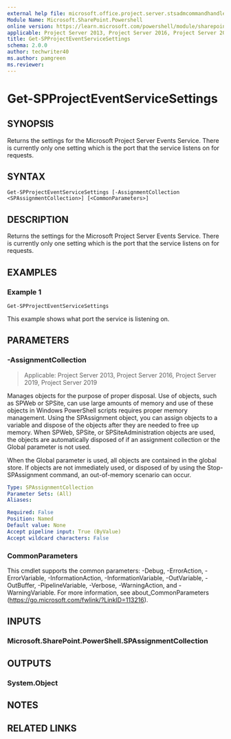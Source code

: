 ```yaml
---
external help file: microsoft.office.project.server.stsadmcommandhandler.dll-help.xml
Module Name: Microsoft.SharePoint.Powershell
online version: https://learn.microsoft.com/powershell/module/sharepoint-server/get-spprojecteventservicesettings
applicable: Project Server 2013, Project Server 2016, Project Server 2019
title: Get-SPProjectEventServiceSettings
schema: 2.0.0
author: techwriter40
ms.author: pamgreen
ms.reviewer:
---
```


# Get-SPProjectEventServiceSettings

## SYNOPSIS
Returns the settings for the Microsoft Project Server Events Service. There is currently only one setting which is the port that the service listens on for requests.

## SYNTAX

```
Get-SPProjectEventServiceSettings [-AssignmentCollection <SPAssignmentCollection>] [<CommonParameters>]
```

## DESCRIPTION
Returns the settings for the Microsoft Project Server Events Service. There is currently only one setting which is the port that the service listens on for requests.

## EXAMPLES

### Example 1
```
Get-SPProjectEventServiceSettings
```

This example shows what port the service is listening on.

## PARAMETERS

### -AssignmentCollection

> Applicable: Project Server 2013, Project Server 2016, Project Server 2019, Project Server 2019

Manages objects for the purpose of proper disposal. Use of objects, such as SPWeb or SPSite, can use large amounts of memory and use of these objects in Windows PowerShell scripts requires proper memory management. Using the SPAssignment object, you can assign objects to a variable and dispose of the objects after they are needed to free up memory. When SPWeb, SPSite, or SPSiteAdministration objects are used, the objects are automatically disposed of if an assignment collection or the Global parameter is not used.

When the Global parameter is used, all objects are contained in the global store. If objects are not immediately used, or disposed of by using the Stop-SPAssignment command, an out-of-memory scenario can occur.

```yaml
Type: SPAssignmentCollection
Parameter Sets: (All)
Aliases:

Required: False
Position: Named
Default value: None
Accept pipeline input: True (ByValue)
Accept wildcard characters: False
```

### CommonParameters
This cmdlet supports the common parameters: -Debug, -ErrorAction, -ErrorVariable, -InformationAction, -InformationVariable, -OutVariable, -OutBuffer, -PipelineVariable, -Verbose, -WarningAction, and -WarningVariable. For more information, see about_CommonParameters (https://go.microsoft.com/fwlink/?LinkID=113216).

## INPUTS

### Microsoft.SharePoint.PowerShell.SPAssignmentCollection

## OUTPUTS

### System.Object

## NOTES

## RELATED LINKS
